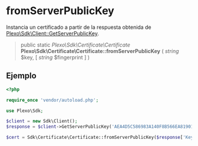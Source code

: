 # fromServerPublicKey

Instancia un certificado a partir de la respuesta obtenida de [Plexo\\Sdk\\Client::GetServerPublicKey](Client/GetServerPublicKey.md).

> public static *Plexo\\Sdk\\Certificate\\Certificate* **Plexo\\Sdk\\Certificate\\Certificate::fromServerPublicKey** ( *string* $key, [ *string* $fingerprint ] )

## Ejemplo

```php
<?php

require_once 'vendor/autoload.php';

use Plexo\Sdk;

$client = new Sdk\Client();
$response = $client->GetServerPublicKey('AEA4D5C586983A140F8B566EA81901E8BD8F8C9F');

$cert = Sdk\Certificate\Certificate::fromServerPublicKey($response['Key'], $response['Fingerprint']);

```
